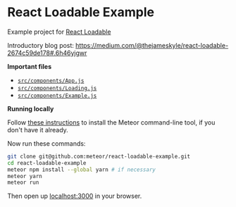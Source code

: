 # React Loadable Example

Example project for [React Loadable](https://github.com/thejameskyle/react-loadable)

Introductory blog post: https://medium.com/@thejameskyle/react-loadable-2674c59de178#.6h46yjgwr

**Important files**

- [`src/components/App.js`](https://github.com/meteor/react-loadable-example/blob/master/imports/components/App.js)
- [`src/components/Loading.js`](https://github.com/meteor/react-loadable-example/blob/master/imports/components/Loading.js)
- [`src/components/Example.js`](https://github.com/meteor/react-loadable-example/blob/master/imports/components/Example.js)

**Running locally**

Follow [these instructions](https://www.meteor.com/install) to install the
Meteor command-line tool, if you don't have it already.

Now run these commands:

```sh
git clone git@github.com:meteor/react-loadable-example.git
cd react-loadable-example
meteor npm install --global yarn # if necessary
meteor yarn
meteor run
```

Then open up [localhost:3000](http://localhost:3000) in your browser.
